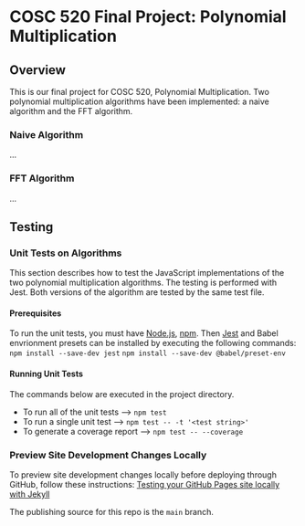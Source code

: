 # COSC 520 Final Project: Polynomial Multiplication

## Overview

This is our final project for COSC 520, Polynomial Multiplication.
Two polynomial multiplication algorithms have been implemented: a naive algorithm and the FFT algorithm.

### Naive Algorithm

...

### FFT Algorithm

...

## Testing

### Unit Tests on Algorithms

This section describes how to test the JavaScript implementations of the two polynomial multiplication algorithms. The testing is performed with Jest. Both versions of the algorithm are tested by the same test file.

#### Prerequisites

To run the unit tests, you must have [Node.js](https://nodejs.org/en/), [npm](https://www.npmjs.com).
Then [Jest](https://jestjs.io) and Babel envrionment presets can be installed by executing the following commands:
`npm install --save-dev jest`
`npm install --save-dev @babel/preset-env`

#### Running Unit Tests

The commands below are executed in the project directory.

- To run all of the unit tests --> `npm test`
- To run a single unit test --> `npm test -- -t '<test string>'`
- To generate a coverage report --> `npm test -- --coverage`

### Preview Site Development Changes Locally

To preview site development changes locally before deploying through GitHub, follow these instructions:
[Testing your GitHub Pages site locally with Jekyll](https://docs.github.com/en/pages/setting-up-a-github-pages-site-with-jekyll/testing-your-github-pages-site-locally-with-jekyll)

The publishing source for this repo is the `main` branch.
